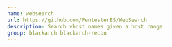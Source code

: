 ```yaml
---
name: websearch
url: https://github.com/PentesterES/WebSearch
description: Search vhost names given a host range.
group: blackarch blackarch-recon
---
```

